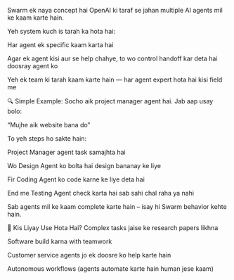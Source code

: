 Swarm ek naya concept hai OpenAI ki taraf se jahan multiple AI agents mil ke kaam karte hain.

Yeh system kuch is tarah ka hota hai:

Har agent ek specific kaam karta hai

Agar ek agent kisi aur se help chahye, to wo control handoff kar deta hai doosray agent ko

Yeh ek team ki tarah kaam karte hain — har agent expert hota hai kisi field me

🔍 Simple Example:
Socho aik project manager agent hai. Jab aap usay bolo:

“Mujhe aik website bana do”

To yeh steps ho sakte hain:

Project Manager agent task samajhta hai

Wo Design Agent ko bolta hai design bananay ke liye

Fir Coding Agent ko code karne ke liye deta hai

End me Testing Agent check karta hai sab sahi chal raha ya nahi

Sab agents mil ke kaam complete karte hain – isay hi Swarm behavior kehte hain.

🤖 Kis Liyay Use Hota Hai?
Complex tasks jaise ke research papers likhna

Software build karna with teamwork

Customer service agents jo ek doosre ko help karte hain

Autonomous workflows (agents automate karte hain human jese kaam)